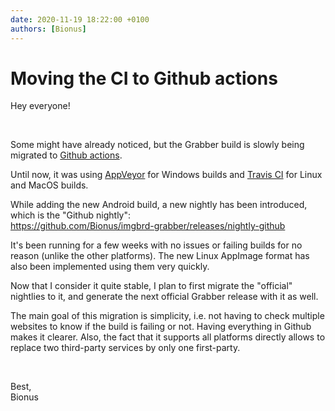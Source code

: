 ```yaml
---
date: 2020-11-19 18:22:00 +0100
authors: [Bionus]
---
```



# Moving the CI to Github actions

Hey everyone!

&nbsp;

Some might have already noticed, but the Grabber build is slowly being migrated to [Github actions](https://github.com/features/actions).

Until now, it was using [AppVeyor](https://www.appveyor.com/) for Windows builds and [Travis CI](https://travis-ci.org/) for Linux and MacOS builds.

<!-- more -->

While adding the new Android build, a new nightly has been introduced, which is the "Github nightly":  
<https://github.com/Bionus/imgbrd-grabber/releases/nightly-github>

It's been running for a few weeks with no issues or failing builds for no reason (unlike the other platforms). The new Linux AppImage format has also been implemented using them very quickly.

Now that I consider it quite stable, I plan to first migrate the "official" nightlies to it, and generate the next official Grabber release with it as well.

The main goal of this migration is simplicity, i.e. not having to check multiple websites to know if the build is failing or not. Having everything in Github makes it clearer. Also, the fact that it supports all platforms directly allows to replace two third-party services by only one first-party.

&nbsp;

Best,  
Bionus